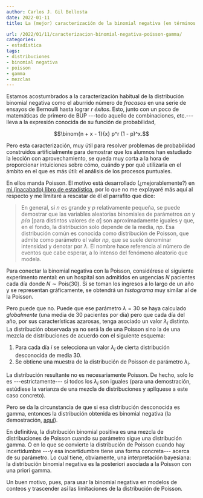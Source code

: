 ```yaml
---
author: Carlos J. Gil Bellosta
date: 2022-01-11
title: La (mejor) caracterización de la binomial negativa (en términos de la Poisson y la gamma)

url: /2022/01/11/caracterizacion-binomial-negativa-poisson-gamma/
categories:
- estadística
tags:
- distribuciones
- binomial negativa
- poisson
- gamma
- mezclas
---
```


Estamos acostumbrados a la caracterización habitual de la distribución binomial negativa como el aburrido número de _fracasos_ en una serie de ensayos de Bernoulli hasta lograr $r$ _éxitos_. Esto, junto con un poco de matemáticas de primero de BUP ---todo aquello de combinaciones, etc.--- lleva a la expresión conocida de su función de probabilidad,

$$\binom{n + x - 1}{x} p^r (1 - p)^x.$$

Pero esta caracterización, muy útil para resolver problemas de probabilidad construidos artificialmente para demostrar que los alumnos han estudiado la lección con aprovechamiento, se queda muy corta a la hora de proporcionar intuiciones sobre cómo, cuándo y por qué utilizarla en el ámbito en el que es más útil: el análisis de los procesos puntuales.

En ellos manda Poisson. El motivo está desarrollado (¿mejorablemente?) en [mi (inacabado) libro de estadística](https://datanalytics.com/libro_estadistica/distribuciones-de-probabilidad.html#distribuciones-de-probabilidad-discretas), por lo que no me explayaré más aquí al respecto y me limitaré a rescatar de él el parrafito que dice:

> En general, si $n$ es grande y $p$ relativamente pequeña, se puede demostrar que las variables aleatorias binomiales de parámetros $\alpha n$ y $p/\alpha$ [para distintos valores de $\alpha$] son aproximadamente iguales y que, en el fondo, la distribución solo depende de la media, $np$. Esa distribución común es conocida como distribución de Poisson, que admite como parámetro el valor $np$, que se suele denominar intensidad y denotar por $\lambda$. El nombre hace referencia al número de eventos que cabe esperar, a lo intenso del fenómeno aleatorio que modela.

Para conectar la binomial negativa con la Poisson, considérese el siguiente experimento mental: en un hospital son admitidos en urgencias $N$ pacientes cada día donde $N \sim \text{Pois}(30)$. Si se toman los ingresos a lo largo de un año y se representan gráficamente, se obtendrá un _histograma_ muy similar al de la Poisson.

Pero puede que no. Puede que ese parámetro $\lambda = 30$ se haya calculado _globalmente_ (una media de 30 pacientes por día) pero que cada día del año, por sus características azarosas, tenga asociado un valor $\lambda_i$ distinto. La distribución observada ya no será la de una Poisson sino la de una mezcla de distribuciones de acuerdo con el siguiente esquema:

1. Para cada día $i$ se selecciona un valor $\lambda_i$ de cierta distribución desconocida de media 30.
2. Se obtiene una muestra de la distribución de Poisson de parámetro $\lambda_i$.

La distribución resultante no es necesariamente Poisson. De hecho, solo lo es ---estrictamente--- si todos los $\lambda_i$ son iguales (para una demostración, estúdiese la varianza de una mezcla de distribuciones y aplíquese a este caso concreto).

Pero se da la circunstancia de que si esa distribución desconocida es gamma, entonces la distribución obtenida es binomial negativa (la demostración, [aquí](https://www.johndcook.com/negative_binomial.pdf)).

En definitiva, la distribución binomial positiva es una mezcla de distribuciones de Poisson cuando su parámetro sigue una distribución gamma. O en lo que se convierte la distribución de Poisson cuando hay incertidumbre ---y esa incertidumbre tiene una forma concreta--- acerca de su parámetro. Lo cual tiene, obviamente, una interpretación bayesiana: la distribución binomial negativa es la posteriori asociada a la Poisson con una priori gamma.

Un buen motivo, pues, para usar la binomial negativa en modelos de conteos y trascender así las limitaciones de la distribución de Poisson.

